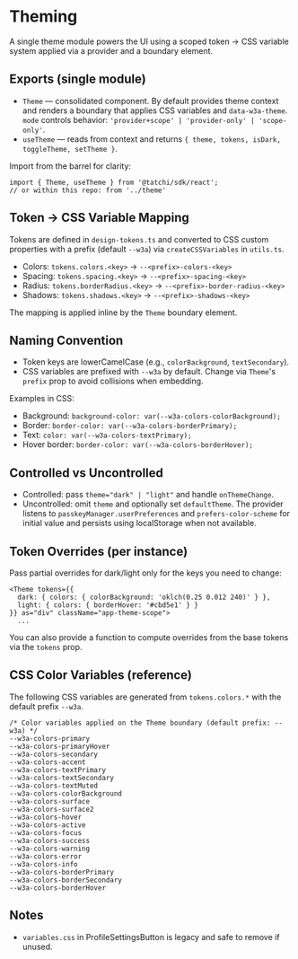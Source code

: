 # Theming

A single theme module powers the UI using a scoped token → CSS variable system applied via a provider and a boundary element.

## Exports (single module)

- `Theme` — consolidated component. By default provides theme context and renders a boundary that applies CSS variables and `data-w3a-theme`. `mode` controls behavior: `'provider+scope' | 'provider-only' | 'scope-only'`.
- `useTheme` — reads from context and returns `{ theme, tokens, isDark, toggleTheme, setTheme }`.

Import from the barrel for clarity:

```
import { Theme, useTheme } from '@tatchi/sdk/react';
// or within this repo: from '../theme'
```

## Token → CSS Variable Mapping

Tokens are defined in `design-tokens.ts` and converted to CSS custom properties with a prefix (default `--w3a`) via `createCSSVariables` in `utils.ts`.

- Colors: `tokens.colors.<key>` → `--<prefix>-colors-<key>`
- Spacing: `tokens.spacing.<key>` → `--<prefix>-spacing-<key>`
- Radius: `tokens.borderRadius.<key>` → `--<prefix>-border-radius-<key>`
- Shadows: `tokens.shadows.<key>` → `--<prefix>-shadows-<key>`

The mapping is applied inline by the `Theme` boundary element.

## Naming Convention

- Token keys are lowerCamelCase (e.g., `colorBackground`, `textSecondary`).
- CSS variables are prefixed with `--w3a` by default. Change via `Theme`'s `prefix` prop to avoid collisions when embedding.

Examples in CSS:

- Background: `background-color: var(--w3a-colors-colorBackground);`
- Border: `border-color: var(--w3a-colors-borderPrimary);`
- Text: `color: var(--w3a-colors-textPrimary);`
- Hover border: `border-color: var(--w3a-colors-borderHover);`

## Controlled vs Uncontrolled

- Controlled: pass `theme="dark" | "light"` and handle `onThemeChange`.
- Uncontrolled: omit `theme` and optionally set `defaultTheme`. The provider listens to `passkeyManager.userPreferences` and `prefers-color-scheme` for initial value and persists using localStorage when not available.

## Token Overrides (per instance)

Pass partial overrides for dark/light only for the keys you need to change:

```
<Theme tokens={{
  dark: { colors: { colorBackground: 'oklch(0.25 0.012 240)' } },
  light: { colors: { borderHover: '#cbd5e1' } }
}} as="div" className="app-theme-scope">
  ...
```

You can also provide a function to compute overrides from the base tokens via the `tokens` prop.

## CSS Color Variables (reference)

The following CSS variables are generated from `tokens.colors.*` with the default prefix `--w3a`.

```
/* Color variables applied on the Theme boundary (default prefix: --w3a) */
--w3a-colors-primary
--w3a-colors-primaryHover
--w3a-colors-secondary
--w3a-colors-accent
--w3a-colors-textPrimary
--w3a-colors-textSecondary
--w3a-colors-textMuted
--w3a-colors-colorBackground
--w3a-colors-surface
--w3a-colors-surface2
--w3a-colors-hover
--w3a-colors-active
--w3a-colors-focus
--w3a-colors-success
--w3a-colors-warning
--w3a-colors-error
--w3a-colors-info
--w3a-colors-borderPrimary
--w3a-colors-borderSecondary
--w3a-colors-borderHover
```

## Notes

- `variables.css` in ProfileSettingsButton is legacy and safe to remove if unused.

